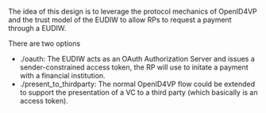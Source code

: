 The idea of this design is to leverage the protocol mechanics of OpenID4VP and the trust model of the EUDIW to allow RPs to request a payment through a EUDIW.

There are two options 

* ./oauth: The EUDIW acts as an OAuth Authorization Server and issues a sender-constrained access token, the RP will use to initate a payment with a financial institution. 
* ./present_to_thirdparty: The normal OpenID4VP flow could be extended to support the presentation of a VC to a third party (which basically is an access token). 
